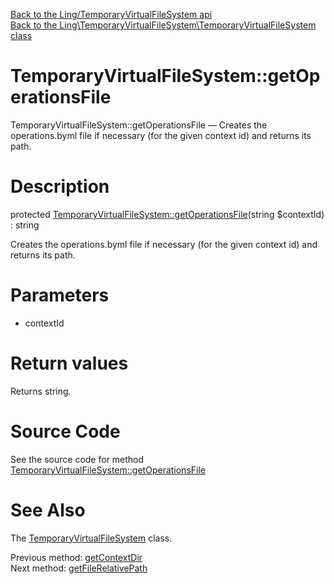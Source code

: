 [Back to the Ling/TemporaryVirtualFileSystem api](https://github.com/lingtalfi/TemporaryVirtualFileSystem/blob/master/doc/api/Ling/TemporaryVirtualFileSystem.md)<br>
[Back to the Ling\TemporaryVirtualFileSystem\TemporaryVirtualFileSystem class](https://github.com/lingtalfi/TemporaryVirtualFileSystem/blob/master/doc/api/Ling/TemporaryVirtualFileSystem/TemporaryVirtualFileSystem.md)


TemporaryVirtualFileSystem::getOperationsFile
================



TemporaryVirtualFileSystem::getOperationsFile — Creates the operations.byml file if necessary (for the given context id) and returns its path.




Description
================


protected [TemporaryVirtualFileSystem::getOperationsFile](https://github.com/lingtalfi/TemporaryVirtualFileSystem/blob/master/doc/api/Ling/TemporaryVirtualFileSystem/TemporaryVirtualFileSystem/getOperationsFile.md)(string $contextId) : string




Creates the operations.byml file if necessary (for the given context id) and returns its path.




Parameters
================


- contextId

    


Return values
================

Returns string.








Source Code
===========
See the source code for method [TemporaryVirtualFileSystem::getOperationsFile](https://github.com/lingtalfi/TemporaryVirtualFileSystem/blob/master/TemporaryVirtualFileSystem.php#L465-L473)


See Also
================

The [TemporaryVirtualFileSystem](https://github.com/lingtalfi/TemporaryVirtualFileSystem/blob/master/doc/api/Ling/TemporaryVirtualFileSystem/TemporaryVirtualFileSystem.md) class.

Previous method: [getContextDir](https://github.com/lingtalfi/TemporaryVirtualFileSystem/blob/master/doc/api/Ling/TemporaryVirtualFileSystem/TemporaryVirtualFileSystem/getContextDir.md)<br>Next method: [getFileRelativePath](https://github.com/lingtalfi/TemporaryVirtualFileSystem/blob/master/doc/api/Ling/TemporaryVirtualFileSystem/TemporaryVirtualFileSystem/getFileRelativePath.md)<br>

